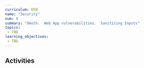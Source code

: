 ```yaml
---
curriculum: DSW
name: "Security"
num: 8
summary: "OAuth.  Web App vulnerabilities.  Sanitizing Inputs"
topics:
 - TBD
learning_objectives:
 - TBD
---
```



## Activities



